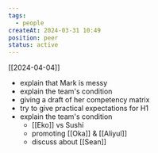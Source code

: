 ```yaml
---
tags:
  - people
createAt: 2024-03-31 10:49
position: peer
status: active
---
```

[[2024-04-04]]
- explain that Mark is messy
- explain the team's condition
- giving a draft of her competency matrix
- try to give practical expectations for H1
- explain the team's condition
	- [[Eko]] vs Sushi
	- promoting [[Oka]] & [[Aliyul]]
	- discuss about [[Sean]]